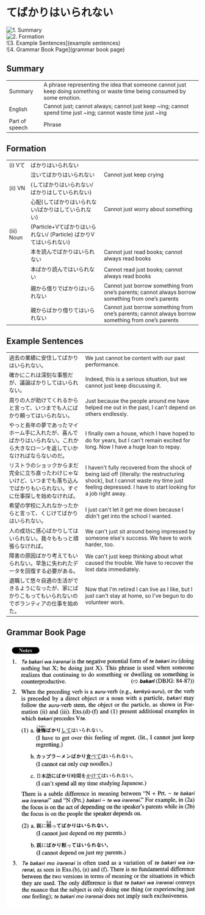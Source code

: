 # てばかりはいられない

![1. Summary](summary)<br>
![2. Formation](formation)<br>
![3. Example Sentences](example sentences)<br>
![4. Grammar Book Page](grammar book page)<br>


## Summary

<table><tr>   <td>Summary</td>   <td>A phrase representing the idea that someone cannot just keep doing something or waste time being consumed by some emotion.</td></tr><tr>   <td>English</td>   <td>Cannot just; cannot always; cannot just keep ~ing; cannot spend time just ~ing; cannot waste time just ~ing</td></tr><tr>   <td>Part of speech</td>   <td>Phrase</td></tr></table>

## Formation

<table class="table"><tbody><tr class="tr head"><td class="td"><span class="numbers">(i)</span> <span class="bold">Vて</span></td><td class="td"><span class="concept">ばかりはいられない</span></td><td class="td"></td></tr><tr class="tr"><td class="td"></td><td class="td"><span>泣いて</span><span class="concept">ばかりはいられない</span></td><td class="td"><span>Cannot just keep crying</span></td></tr><tr class="tr head"><td class="td"><span class="numbers">(ii)</span> <span class="bold">VN</span></td><td class="td"><span>{</span><span class="concept">してばかりはいられない</span><span>/</span><span class="concept">ばかりはしていられない</span><span>}</span></td><td class="td"></td></tr><tr class="tr"><td class="td"></td><td class="td"><span>心配{</span><span class="concept">してばかりはいられない</span><span>/</span><span class="concept">ばかりはしていられない</span><span>}</span></td><td class="td"><span>Cannot just worry about something</span></td></tr><tr class="tr head"><td class="td"><span class="numbers">(iii)</span> <span class="bold">Noun</span></td><td class="td"><span>{Particle+V</span><span class="concept">てばかりはいられない</span><span>/ (Particle)</span> <span class="concept">ばかり</span><span>Vて</span><span class="concept">はいられない</span><span>}</span></td><td class="td"></td></tr><tr class="tr"><td class="td"></td><td class="td"><span>本を読ん</span><span class="concept">でばかりはいられない</span></td><td class="td"><span>Cannot just read books; cannot always read books</span></td></tr><tr class="tr"><td class="td"></td><td class="td"><span>本</span><span class="concept">ばかり</span><span>読ん</span><span class="concept">ではいられない</span></td><td class="td"><span>Cannot read just books; cannot always read books</span></td></tr><tr class="tr"><td class="td"></td><td class="td"><span>親から借り</span><span class="concept">でばかりはいられない</span></td><td class="td"><span>Cannot just borrow something from one’s parents; cannot always borrow something from one’s parents</span></td></tr><tr class="tr"><td class="td"></td><td class="td"><span>親から</span><span class="concept">ばかり</span><span>借り</span><span class="concept">てはいられない</span></td><td class="td"><span>Cannot just borrow something from one’s parents; cannot always borrow something from one’s parents</span></td></tr></tbody></table>

## Example Sentences

<table><tr>   <td>過去の業績に安住してばかりはいられない。</td>   <td>We just cannot be content with our past performance.</td></tr><tr>   <td>確かにこれは深刻な事態だが、議論ばかりしてはいられない。</td>   <td>Indeed, this is a serious situation, but we cannot just keep discussing it.</td></tr><tr>   <td>周りの人が助けてくれるからと言って、いつまでも人にばかり頼ってはいられない。</td>   <td>Just because the people around me have helped me out in the past, I can't depend on others endlessly.</td></tr><tr>   <td>やっと長年の夢であったマイホーム手に入れたが、喜んでばかりはいられない。これから大きなローンを返していかなければならないのだ。</td>   <td>I ﬁnally own a house, which I have hoped to do for years, but I can't remain excited for long. Now I have a huge loan to repay.</td></tr><tr>   <td>リストラのショックからまだ完全に立ち直ったわけじゃないけど、いつまでも落ち込んでばかりもいられない。すぐに仕事探しを始めなければ。</td>   <td>I haven't fully recovered from the shock of being laid off (literally: the restructuring shock), but I cannot waste my time just feeling depressed. I have to start looking for a job right away.</td></tr><tr>   <td>希望の学校に入れなかったからと言って、くじけてばかりはいられない。</td>   <td>I just can't let it get me down because I didn't get into the school I wanted.</td></tr><tr>   <td>人の成功に感心ばかりしてはいられない。我々ももっと頑張らなければ。</td>   <td>We can't just sit around being impressed by someone else's success. We have to work harder, too.</td></tr><tr>   <td>障害の原因ばかり考えてもいられない。早急に失われたデータを回復する必要がある。</td>   <td>We can't just keep thinking about what caused the trouble. We have to recover the lost data immediately.</td></tr><tr>   <td>退職して悠々自適の生活ができるようになったが、家にばかりこもってもいられないのでボランティアの仕事を始めた。</td>   <td>Now that I'm retired I can live as I like, but I just can't stay at home, so I've begun to do volunteer work.</td></tr></table>

## Grammar Book Page

![](../img/Advancedてばかりはいられない.png)

